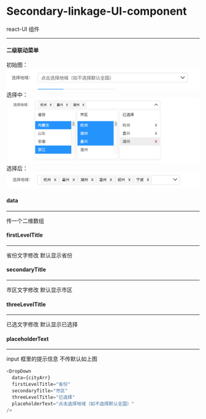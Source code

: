 # Secondary-linkage-UI-component

react-UI 组件

---

#### 二级联动菜单

初始图：  
<img src='./1.png'>
选择中：  
<img src='./2.png'>
选择后：  
<img src='./3.png'>

#### data

---

传一个二维数组

#### firstLevelTitle

---

省份文字修改 默认显示省份

#### secondaryTitle

---

市区文字修改 默认显示市区

#### threeLevelTitle

---

已选文字修改 默认显示已选择

#### placeholderText

---

input 框里的提示信息 不传默认如上图

```js
<DropDown
  data={cityArr}
  firstLevelTitle="省份"
  secondaryTitle="市区"
  threeLevelTitle="已选择"
  placeholderText="点击选择地域（如不选择默认全国）"
/>
```
